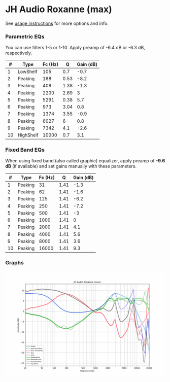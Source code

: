 # JH Audio Roxanne (max)
See [usage instructions](https://github.com/jaakkopasanen/AutoEq#usage) for more options and info.

### Parametric EQs
You can use filters 1-5 or 1-10. Apply preamp of -6.4 dB or -6.3 dB, respectively.

|   # | Type      |   Fc (Hz) |    Q |   Gain (dB) |
|-----|-----------|-----------|------|-------------|
|   1 | LowShelf  |       105 | 0.7  |        -0.7 |
|   2 | Peaking   |       188 | 0.53 |        -8.2 |
|   3 | Peaking   |       408 | 1.38 |        -1.3 |
|   4 | Peaking   |      2200 | 2.69 |         3   |
|   5 | Peaking   |      5291 | 0.38 |         5.7 |
|   6 | Peaking   |       973 | 3.04 |         0.8 |
|   7 | Peaking   |      1374 | 3.55 |        -0.9 |
|   8 | Peaking   |      6027 | 6    |         0.8 |
|   9 | Peaking   |      7342 | 4.1  |        -2.6 |
|  10 | HighShelf |     10000 | 0.7  |         3.1 |

### Fixed Band EQs
When using fixed band (also called graphic) equalizer, apply preamp of **-9.6 dB** (if available) and set gains manually with these parameters.

|   # | Type    |   Fc (Hz) |    Q |   Gain (dB) |
|-----|---------|-----------|------|-------------|
|   1 | Peaking |        31 | 1.41 |        -1.3 |
|   2 | Peaking |        62 | 1.41 |        -1.6 |
|   3 | Peaking |       125 | 1.41 |        -6.2 |
|   4 | Peaking |       250 | 1.41 |        -7.2 |
|   5 | Peaking |       500 | 1.41 |        -3   |
|   6 | Peaking |      1000 | 1.41 |         0   |
|   7 | Peaking |      2000 | 1.41 |         4.1 |
|   8 | Peaking |      4000 | 1.41 |         5.6 |
|   9 | Peaking |      8000 | 1.41 |         3.6 |
|  10 | Peaking |     16000 | 1.41 |         9.3 |

### Graphs
![](./JH%20Audio%20Roxanne%20(max).png)
